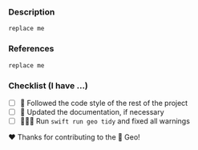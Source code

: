 <!--
  Hello!

  Before you submit your request, please replace the paragraph
  below with the relevant details, and complete the steps in the
  checklist by placing an 'x' in each box:

  - [x] I've completed this task
  - [ ] This task isn't completed

  Provide links to an existing issue or external references/discussions, if appropriate.
-->

### Description
<!--Please describe your pull request.-->
`replace me`

### References
<!--Provide links to an existing issue or external references/discussions, if appropriate.-->
`replace me`

### Checklist (I have ...)
- [ ] 🧐 Followed the code style of the rest of the project
- [ ] 📖 Updated the documentation, if necessary
- [ ] 👮🏻‍♂️ Run `swift run geo tidy` and fixed all warnings

❤️ Thanks for contributing to the 🐚 Geo!

